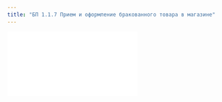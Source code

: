 ```yaml
---
title: "БП 1.1.7 Прием и оформление бракованного товара в магазине"
---
```


![](_attach/1.1.7.%20Прием%20и%20оформление%20бракованного%20товара%20в%20магазине.pdf)